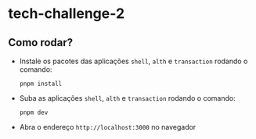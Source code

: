 # tech-challenge-2

## Como rodar?
- Instale os pacotes das aplicações `shell`, `alth` e `transaction` rodando o comando:

  ```shell
  pnpm install
  ```

- Suba as aplicações  `shell`, `alth` e `transaction` rodando o comando:

  ```shell
  pnpm dev
  ```

- Abra o endereço `http://localhost:3000` no navegador
